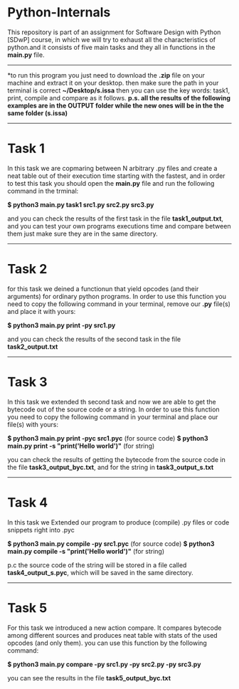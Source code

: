 # Python-Internals
This repository is part of an assignment for Software Design with Python [SDwP] course, in which we will try to exhaust all the characteristics of python.and it consists of five main tasks and they all in functions in the **main.py** file. 
_________________________________________________________________
*to run this program you just need to download the **.zip** file on your machine and extract it on your desktop. then make sure the path in your terminal is correct **~/Desktop/s.issa** then you can use the key words: task1, print, compile and compare as it follows. 
**p.s. all the results of the following examples are in the OUTPUT folder while the new ones will be in the the same folder (s.issa)** 
___________________________________________________________
# Task 1
In this task we are copmaring between  N arbitrary .py files and create a neat table out of their execution time starting with the fastest, and in order to test this task you should open the **main.py** file and run the following command in the trminal:

**$ python3 main.py task1 src1.py src2.py src3.py**

and you can check the results of the first task in the file **task1_output.txt**, and you can test your own  programs executions time and compare between them just make sure they are in the same directory.

______________________________________________________________
# Task 2
for this task we deined a functionun that yield opcodes (and their arguments) for ordinary python programs. In order to use this function you need to copy the following command in your terminal, remove our **.py** file(s) and place it with yours:

**$ python3 main.py print -py src1.py**
 
and you can check the results of the second task in the file **task2_output.txt**
________________________________________________________________
# Task 3
In this task we extended th second task and now we are able to get the bytecode out of the source code or a string. In order to use this function you need to copy the following command in your terminal and place our file(s) with yours:

**$ python3 main.py print -pyc  src1.pyc** (for source code)
**$ python3 main.py print -s "print('Hello world')"** (for string)

you can check the results of getting the bytecode from the source code in the file **task3_output_byc.txt**, and for the string in **task3_output_s.txt**
__________________________________________________________
# Task 4
In this task we  Extended our program to produce (compile) .py files or code snippets right into .pyc

**$ python3 main.py compile -py  src1.pyc** (for source code)
**$ python3 main.py compile -s "print('Hello world')"** (for string)

p.c the source code of the string will be stored in a file called **task4_output_s.pyc**, which will be saved in the same directory.
__________________________________________
# Task 5
For this task we introduced a new action compare. It compares bytecode among different sources and produces neat table with stats of the used opcodes (and only them). you can use this function by the following command:

**$ python3 main.py compare -py src1.py -py src2.py -py src3.py**

you can see the results in the file **task5_output_byc.txt**



